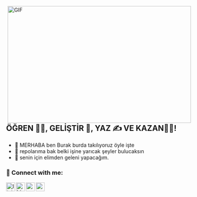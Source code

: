 <img align="right" alt="GIF" src="https://github.com/abhisheknaiidu/abhisheknaiidu/blob/master/code.gif?raw=true" width="500" height="320" />

## ÖĞREN 👨‍🎓, GELİŞTİR 🚀, YAZ ✍ VE KAZAN👨‍🎓!
- 🔭 MERHABA ben Burak burda takılıyoruz öyle işte
- 🌱 repolarıma bak belki işine yarıcak şeyler bulucaksın
- 👯 senin için elimden geleni yapacağım.


### 📩 Connect with me:

[<img align="left" alt="linkedin | LinkedIn" width="24px" src="[https://raw.githubusercontent.com/peterthehan/peterthehan/master/assets/linkedin.svg](https://www.google.com/url?sa=i&url=https%3A%2F%2Fwww.svgrepo.com%2Fsvg%2F197993%2Ftwitter&psig=AOvVaw3KfMKX5vSe8hq-G6gVFjyG&ust=1653833388600000&source=images&cd=vfe&ved=0CAwQjRxqFwoTCIiNss6vgvgCFQAAAAAdAAAAABAD)" />][linkedin]
[<img align="left" alt="bionluk | Bionluk" width="24px" src="https://i0.wp.com/www.moramfi.com/wp-content/uploads/2020/06/unnamed-min-1.png?resize=344%2C344&ssl=1" />][bionluk]
[<img align="left" height="24" width="24" src="https://cdn.jsdelivr.net/npm/simple-icons@v4/icons/instagram.svg" />][instagram]
[<img align="left" height="24" width="24" src="https://cdn.jsdelivr.net/npm/simple-icons@v4/icons/gmail.svg" />][gmail]


<br />


[instagram]: https://www.instagram.com/ozturkburak_1
[bionluk]: https://bionluk.com/peyksoftware/ekibimle-beraber-mobil-uygulama-gelistirebilirim-332677
[linkedin]: https://mobile.twitter.com/ozturkburak_1
[medium]: https://demiribrahimtalha.medium.com/
[gmail]: mailto:demiribrahimtalha@gmail.com
<br />
